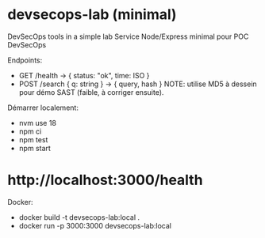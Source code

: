 # devsecops-lab (minimal)
DevSecOps tools in a simple lab
Service Node/Express minimal pour POC DevSecOps

Endpoints:
- GET /health -> { status: "ok", time: ISO }
- POST /search { q: string } -> { query, hash } 
  NOTE: utilise MD5 à dessein pour démo SAST (faible, à corriger ensuite).

Démarrer localement:
- nvm use 18
- npm ci
- npm test
- npm start
# http://localhost:3000/health

Docker:
- docker build -t devsecops-lab:local .
- docker run -p 3000:3000 devsecops-lab:local